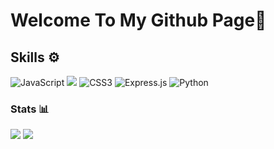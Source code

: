 # Welcome To My Github Page👋

## Skills ⚙️

<p align=left>
<img src="https://img.shields.io/badge/javascript-%23323330.svg?style=for-the-badge&amp;logo=javascript&amp;logoColor=%23F7DF1E" alt="JavaScript">
<img src="https://ziadoua.github.io/m3-Markdown-Badges/badges/HTML/html1.svg">
<img src="https://img.shields.io/badge/css3-%231572B6.svg?style=for-the-badge&amp;logo=css3&amp;logoColor=white" alt="CSS3">
<img src="https://img.shields.io/badge/express.js-%23404d59.svg?style=for-the-badge&amp;logo=express&amp;logoColor=%2361DAFB" alt="Express.js">
<img src="https://img.shields.io/badge/python-3670A0?style=for-the-badge&amp;logo=python&amp;logoColor=ffdd54" alt="Python">
</p>

### Stats 📊


<p align=left>
<img src="https://komarev.com/ghpvc/?username=ValentinLvrr&amp;color=blue&amp;style=for-the-badge">
<img src="https://img.shields.io/github/stars/ValentinLvrr?style=for-the-badge&amp;?affiliations=OWNER%2CCOLLABORATOR">
</p>
